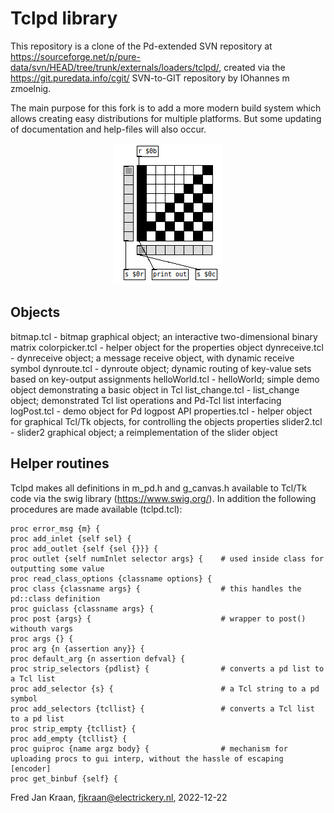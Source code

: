 # Tclpd library

This repository is a clone of the Pd-extended SVN repository at 
https://sourceforge.net/p/pure-data/svn/HEAD/tree/trunk/externals/loaders/tclpd/, 
created via the https://git.puredata.info/cgit/ SVN-to-GIT repository 
by IOhannes m zmoelnig.

The main purpose for this fork is to add a more modern build system which 
allows creating easy distributions for multiple platforms. But some 
updating of documentation and help-files will also occur.

<p align="center"><img src="bitmap.tcl.png">

## Objects

bitmap.tcl       - bitmap graphical object; an interactive two-dimensional binary matrix 
colorpicker.tcl  - helper object for the properties object
dynreceive.tcl   - dynreceive object; a message receive object, with dynamic receive symbol
dynroute.tcl     - dynroute object; dynamic routing of key-value sets based on key-output assignments
helloWorld.tcl   - helloWorld; simple demo object demonstrating a basic object in Tcl
list_change.tcl  - list_change object; demonstrated Tcl list operations and Pd-Tcl list interfacing 
logPost.tcl      - demo object for Pd logpost API
properties.tcl   - helper object for graphical Tcl/Tk objects, for controlling the objects properties
slider2.tcl      - slider2 graphical object; a reimplementation of the slider object

## Helper routines

Tclpd makes all definitions in m_pd.h and g_canvas.h available to Tcl/Tk 
code via the swig library (https://www.swig.org/). In addition the 
following procedures are made available (tclpd.tcl):

    proc error_msg {m} {
    proc add_inlet {self sel} {
    proc add_outlet {self {sel {}}} {
    proc outlet {self numInlet selector args} {    # used inside class for outputting some value
    proc read_class_options {classname options} {
    proc class {classname args} {                  # this handles the pd::class definition
    proc guiclass {classname args} {
    proc post {args} {                             # wrapper to post() withouth vargs
    proc args {} {
    proc arg {n {assertion any}} {
    proc default_arg {n assertion defval} {
    proc strip_selectors {pdlist} {                # converts a pd list to a Tcl list
    proc add_selector {s} {                        # a Tcl string to a pd symbol
    proc add_selectors {tcllist} {                 # converts a Tcl list to a pd list
    proc strip_empty {tcllist} {
    proc add_empty {tcllist} {
    proc guiproc {name argz body} {                # mechanism for uploading procs to gui interp, without the hassle of escaping [encoder]
    proc get_binbuf {self} {



Fred Jan Kraan, 
fjkraan@electrickery.nl,
2022-12-22
